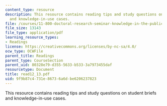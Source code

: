 ```yaml
---
content_type: resource
description: This resource contains reading tips and study questions on student briefs
  and knowledge-in-use cases.
file: /courses/11-800-doctoral-research-seminar-knowledge-in-the-public-arena-spring-2007/9f9b87c4731e86736a6dbe6206237823_read12_13.pdf
file_size: 13143
file_type: application/pdf
learning_resource_types:
- Readings
license: https://creativecommons.org/licenses/by-nc-sa/4.0/
ocw_type: OCWFile
parent_title: Readings
parent_type: CourseSection
parent_uid: 80328e79-d355-5633-b533-3a7973455daf
resourcetype: Document
title: read12_13.pdf
uid: 9f9b87c4-731e-8673-6a6d-be6206237823
---
```

This resource contains reading tips and study questions on student briefs and knowledge-in-use cases.